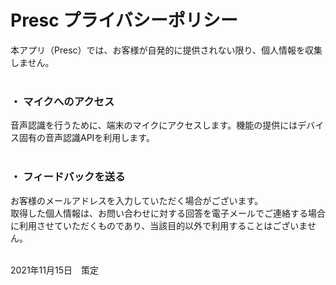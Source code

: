 # Presc プライバシーポリシー  

本アプリ（Presc）では、お客様が自発的に提供されない限り、個人情報を収集しません。  
<br>

### ・ マイクへのアクセス
音声認識を行うために、端末のマイクにアクセスします。機能の提供にはデバイス固有の音声認識APIを利用します。  
<br>

### ・ フィードバックを送る
お客様のメールアドレスを入力していただく場合がございます。  
取得した個人情報は、お問い合わせに対する回答を電子メールでご連絡する場合に利用させていただくものであり、当該目的以外で利用することはございません。  
 <br>

2021年11月15日　策定
